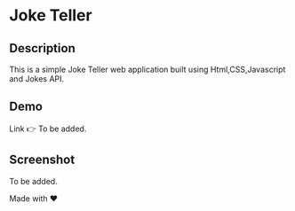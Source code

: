 # Joke Teller

## Description

This is a simple Joke Teller web application built using Html,CSS,Javascript and Jokes API.

## Demo

Link 👉 To be added.

## Screenshot

To be added.

Made with ❤

